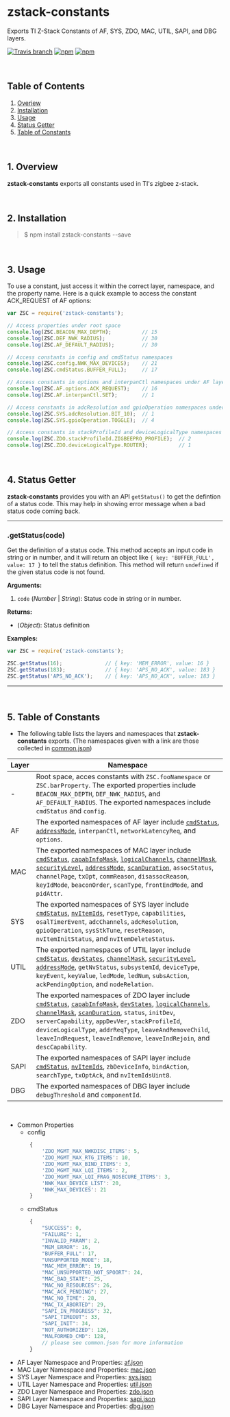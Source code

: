 # zstack-constants
Exports TI Z-Stack Constants of AF, SYS, ZDO, MAC, UTIL, SAPI, and DBG layers.  

[![Travis branch](https://img.shields.io/travis/zigbeer/zstack-constants/master.svg?maxAge=2592000)](https://travis-ci.org/zigbeer/zstack-constants)
[![npm](https://img.shields.io/npm/v/zstack-constants.svg?maxAge=2592000)](https://www.npmjs.com/package/zstack-constants)
[![npm](https://img.shields.io/npm/l/zstack-constants.svg?maxAge=2592000)](https://www.npmjs.com/package/zstack-constants)

<br />

## Table of Contents

1. [Overiew](#Overiew)  
2. [Installation](#Installation)  
3. [Usage](#Usage)  
4. [Status Getter](#Status)  
5. [Table of Constants](#Table)  

<br />

<a name="Overiew"></a>  
## 1. Overview  

**zstack-constants** exports all constants used in TI's zigbee z-stack.  
  
<br />

<a name="Installation"></a>
## 2. Installation

> $ npm install zstack-constants --save
  
<br />

<a name="Usage"></a>
## 3. Usage

To use a constant, just access it within the correct layer, namespace, and the property name. Here is a quick example to access the constant ACK_REQUEST of AF options:  

```js
var ZSC = require('zstack-constants');

// Access properties under root space  
console.log(ZSC.BEACON_MAX_DEPTH);          // 15
console.log(ZSC.DEF_NWK_RADIUS);            // 30
console.log(ZSC.AF_DEFAULT_RADIUS);         // 30

// Access constants in config and cmdStatus namespaces  
console.log(ZSC.config.NWK_MAX_DEVICES);    // 21
console.log(ZSC.cmdStatus.BUFFER_FULL);     // 17

// Access constants in options and interpanCtl namespaces under AF layer
console.log(ZSC.AF.options.ACK_REQUEST);    // 16
console.log(ZSC.AF.interpanCtl.SET);        // 1

// Access constants in adcResolution and gpioOperation namespaces under SYS layer
console.log(ZSC.SYS.adcResolution.BIT_10);  // 1
console.log(ZSC.SYS.gpioOperation.TOGGLE);  // 4

// Access constants in stackProfileId and deviceLogicalType namespaces under ZDO layer
console.log(ZSC.ZDO.stackProfileId.ZIGBEEPRO_PROFILE);  // 2
console.log(ZSC.ZDO.deviceLogicalType.ROUTER);          // 1
```
  
<br />

<a name="Status"></a>
## 4. Status Getter

**zstack-constants** provides you with an API `getStatus()` to get the defintion of a status code. This may help in showing error message when a bad status code coming back.  

*************************************************

### .getStatus(code)  
Get the definition of a status code. This method accepts an input code in string or in number, and it will return an object like `{ key: 'BUFFER_FULL', value: 17 }` to tell the status definition. This method will return `undefined` if the given status code is not found.  

**Arguments:**  

1. `code` (_Number_ | _String_): Status code in string or in number.  

**Returns:**  

 * (_Object_): Status definition  

**Examples:** 

```js
var ZSC = require('zstack-constants');

ZSC.getStatus(16);              // { key: 'MEM_ERROR', value: 16 }
ZSC.getStatus(183);             // { key: 'APS_NO_ACK', value: 183 }
ZSC.getStatus('APS_NO_ACK');    // { key: 'APS_NO_ACK', value: 183 }

```
*************************************************
  
<br />
  
[commonjs]: https://github.com/zigbeer/zstack-constants/blob/master/layer/defs/common.json

<a name="Table"></a>
## 5. Table of Constants

* The following table lists the layers and namespaces that **zstack-constants** exports. (The namespaces given with a link are those collected in [common.json][commonjs])  

| Layer     | Namespace                                                                                                                    |
|-----------|------------------------------------------------------------------------------------------------------------------------------|
| -         | Root space, acces constants with `ZSC.fooNamespace` or `ZSC.barProperty`. The exported properties include `BEACON_MAX_DEPTH`, `DEF_NWK_RADIUS`, and `AF_DEFAULT_RADIUS`. The exported namespaces include `cmdStatus` and `config`.      |
| AF        | The exported namespaces of AF layer include [`cmdStatus`][commonjs], [`addressMode`][commonjs], `interpanCtl`, `networkLatencyReq`, and `options`.                               |
| MAC       | The exported namespaces of MAC layer include [`cmdStatus`][commonjs], [`capabInfoMask`][commonjs], [`logicalChannels`][commonjs], [`channelMask`][commonjs], [`securityLevel`][commonjs], [`addressMode`][commonjs], [`scanDuration`][commonjs], `assocStatus`, `channelPage`, `txOpt`, `commReason`, `disassocReason`, `keyIdMode`, `beaconOrder`, `scanType`, `frontEndMode`, and `pidAttr`.     |
| SYS       | The exported namespaces of SYS layer include [`cmdStatus`][commonjs], [`nvItemIds`][commonjs], `resetType`, `capabilities`, `osalTimerEvent`, `adcChannels`, `adcResolution`, `gpioOperation`, `sysStkTune`, `resetReason`, `nvItemInitStatus`, and `nvItemDeleteStatus`.                                      |
| UTIL      | The exported namespaces of UTIL layer include [`cmdStatus`][commonjs], [`devStates`][commonjs], [`channelMask`][commonjs], [`securityLevel`][commonjs], [`addressMode`][commonjs], `getNvStatus`, `subsystemId`, `deviceType`, `keyEvent`, `keyValue`, `ledMode`, `ledNum`, `subsAction`, `ackPendingOption`, and `nodeRelation`.      |
| ZDO       | The exported namespaces of ZDO layer include [`cmdStatus`][commonjs], [`capabInfoMask`][commonjs], [`devStates`][commonjs], [`logicalChannels`][commonjs], [`channelMask`][commonjs], [`scanDuration`][commonjs], `status`, `initDev`, `serverCapability`, `appDevVer`, `stackProfileId`, `deviceLogicalType`, `addrReqType`, `leaveAndRemoveChild`, `leaveIndRequest`, `leaveIndRemove`, `leaveIndRejoin`, and `descCapability`.    |
| SAPI      | The exported namespaces of SAPI layer include [`cmdStatus`][commonjs], [`nvItemIds`][commonjs], `zbDeviceInfo`, `bindAction`, `searchType`, `txOptAck`, and `nvItemIdsUint8`.                    |
| DBG       | The exported namespaces of DBG layer include `debugThreshold` and `componentId`.                            |


<br />

* Common Properties
    * config
    ```js
        {
            'ZDO_MGMT_MAX_NWKDISC_ITEMS': 5,
            'ZDO_MGMT_MAX_RTG_ITEMS': 10,
            'ZDO_MGMT_MAX_BIND_ITEMS': 3,
            'ZDO_MGMT_MAX_LQI_ITEMS': 2,
            'ZDO_MGMT_MAX_LQI_FRAG_NOSECURE_ITEMS': 3,
            'NWK_MAX_DEVICE_LIST': 20,
            'NWK_MAX_DEVICES': 21
        }
    ```
    * cmdStatus
    ```js
        {
            "SUCCESS": 0,
            "FAILURE": 1,
            "INVALID_PARAM": 2,
            "MEM_ERROR": 16,
            "BUFFER_FULL": 17,
            "UNSUPPORTED_MODE": 18,
            "MAC_MEM_ERROR": 19,
            "MAC_UNSUPPORTED_NOT_SPOORT": 24,
            "MAC_BAD_STATE": 25,
            "MAC_NO_RESOURCES": 26,
            "MAC_ACK_PENDING": 27,
            "MAC_NO_TIME": 28,
            "MAC_TX_ABORTED": 29,
            "SAPI_IN_PROGRESS": 32,
            "SAPI_TIMEOUT": 33,
            "SAPI_INIT": 34,
            "NOT_AUTHORIZED": 126,
            "MALFORMED_CMD": 128,
            // please see common.json for more information
        }
    ```
* AF Layer Namespace and Properties: [af.json](https://github.com/zigbeer/zstack-constants/blob/master/layer/defs/af.json)
* MAC Layer Namespace and Properties: [mac.json](https://github.com/zigbeer/zstack-constants/blob/master/layer/defs/mac.json)
* SYS Layer Namespace and Properties: [sys.json](https://github.com/zigbeer/zstack-constants/blob/master/layer/defs/sys.json)
* UTIL Layer Namespace and Properties: [util.json](https://github.com/zigbeer/zstack-constants/blob/master/layer/defs/util.json)
* ZDO Layer Namespace and Properties: [zdo.json](https://github.com/zigbeer/zstack-constants/blob/master/layer/defs/zdo.json)
* SAPI Layer Namespace and Properties: [sapi.json](https://github.com/zigbeer/zstack-constants/blob/master/layer/defs/sapi.json)
* DBG Layer Namespace and Properties: [dbg.json](https://github.com/zigbeer/zstack-constants/blob/master/layer/defs/dbg.json)
